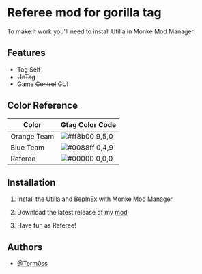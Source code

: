 
# Referee mod for gorilla tag

To make it work you'll need to install Utilla in Monke Mod Manager.

## Features

- ~~Tag Self~~
- ~~UnTag~~
- Game ~~Control~~ GUI


## Color Reference

| Color             | Gtag Color Code                                                                |
| ----------------- | ------------------------------------------------------------------ |
| Orange Team | ![#ff8b00](https://via.placeholder.com/10/ff8b00?text=+) 9,5,0 |
| Blue Team | ![#0088ff](https://via.placeholder.com/10/0088ff?text=+) 0,4,9 |
| Referee | ![#00000](https://via.placeholder.com/10/000000?text=+) 0,0,0 |


## Installation

1. Install the Utilla and BepInEx with [Monke Mod Manager](https://github.com/BzzzThe18th/MonkeModManager/releases/tag/2.0.3)

2. Download the latest release of my [mod](https://github.com/Term0ss/gtagrefmod/releases)

3. Have fun as Referee!
## Authors

- [@Term0ss](https://github.com/Term0ss)

